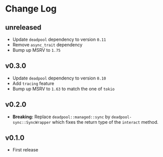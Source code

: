 # Change Log

## unreleased

* Update `deadpool` dependency to version `0.11`
* Remove `async_trait` dependency
* Bump up MSRV to `1.75`

## v0.3.0

* Update `deadpool` dependency to version `0.10`
* Add `tracing` feature
* Bump up MSRV to `1.63` to match the one of `tokio`

## v0.2.0

* __Breaking:__ Replace `deadpool::managed::sync` by
  `deadpool-sync::SyncWrapper` which fixes the return type
  of the `interact` method.

## v0.1.0

* First release
